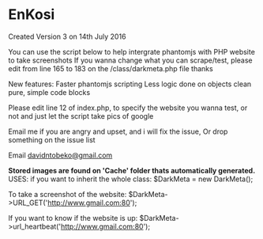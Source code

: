 # EnKosi
Created Version 3 on 14th July 2016

You can use the script below to help intergrate phantomjs with PHP website to take screenshots
If you wanna change what you can scrape/test, please edit from line 165 to 183 on the /class/darkmeta.php file thanks

New features:
Faster phantomjs scripting
Less logic done on objects
clean pure, simple code blocks

Please edit line 12 of index.php, to specify the website you wanna test, or not and just let the script take pics of google

Email me if you are angry and upset, and i will fix the issue,
Or drop something on the issue list

Email
davidntobeko@gmail.com

<b>Stored images are found on 'Cache' folder thats automatically generated.</b>
<br>
USES:
if you want to inherit the whole class:
$DarkMeta = new DarkMeta();

To take a screenshot of the website:
$DarkMeta->URL_GET('http://www.gmail.com:80');

If you want to know if the website is up:
$DarkMeta->url_heartbeat('http://www.gmail.com:80');
</pre>
</div>

